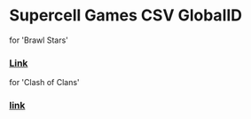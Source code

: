 # Supercell Games CSV GlobalID

for 'Brawl Stars'

### [Link](https://github.com/Enjoyop/Supercell-Games.CsvID/wiki/BS)

for 'Clash of Clans'

### [link](https://github.com/Enjoyop/Supercell-Games.CsvID/wiki/COC)
